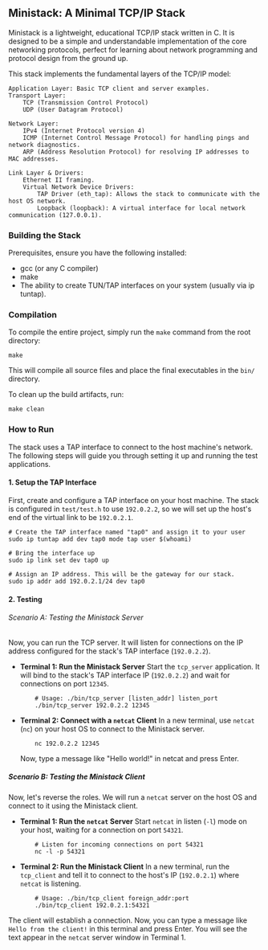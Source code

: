 ## Ministack: A Minimal TCP/IP Stack

Ministack is a lightweight, educational TCP/IP stack written in C. It is designed to be a simple and understandable implementation of the core networking protocols, perfect for learning about network programming and protocol design from the ground up.

This stack implements the fundamental layers of the TCP/IP model:

    Application Layer: Basic TCP client and server examples.
    Transport Layer:
        TCP (Transmission Control Protocol)
        UDP (User Datagram Protocol)
	
    Network Layer:
        IPv4 (Internet Protocol version 4)
        ICMP (Internet Control Message Protocol) for handling pings and network diagnostics.
        ARP (Address Resolution Protocol) for resolving IP addresses to MAC addresses.
	
    Link Layer & Drivers:
        Ethernet II framing.
        Virtual Network Device Drivers:
            TAP Driver (eth_tap): Allows the stack to communicate with the host OS network.
            Loopback (loopback): A virtual interface for local network communication (127.0.0.1).

### Building the Stack
Prerequisites, ensure you have the following installed:
- gcc (or any C compiler)
- make
- The ability to create TUN/TAP interfaces on your system (usually via ip tuntap).


### Compilation

To compile the entire project, simply run the `make` command from the root directory:
```
make
```
This will compile all source files and place the final executables in the `bin/` directory.

To clean up the build artifacts, run:
```
make clean
```

### How to Run

The stack uses a TAP interface to connect to the host machine's network. The following steps will guide you through setting it up and running the test applications.
#### 1. Setup the TAP Interface

First, create and configure a TAP interface on your host machine. The stack is configured in `test/test.h` to use `192.0.2.2`, so we will set up the host's end of the virtual link to be `192.0.2.1`.

```
# Create the TAP interface named "tap0" and assign it to your user
sudo ip tuntap add dev tap0 mode tap user $(whoami)

# Bring the interface up
sudo ip link set dev tap0 up

# Assign an IP address. This will be the gateway for our stack.
sudo ip addr add 192.0.2.1/24 dev tap0
```

#### 2. Testing

###### Scenario A: Testing the Ministack Server

Now, you can run the TCP server. It will listen for connections on the IP address configured for the stack's TAP interface (`192.0.2.2`).

- **Terminal 1: Run the Ministack Server** Start the `tcp_server` application. It will bind to the stack's TAP interface IP (`192.0.2.2`) and wait for connections on port `12345`. 
	```
		# Usage: ./bin/tcp_server [listen_addr] listen_port
		./bin/tcp_server 192.0.2.2 12345
	```


- **Terminal 2: Connect with a `netcat` Client** In a new terminal, use `netcat` (`nc`) on your host OS to connect to the Ministack server.
    ```
	    nc 192.0.2.2 12345
    ```
	
	Now, type a message like "Hello world!" in netcat and press Enter.


##### Scenario B: Testing the Ministack Client

Now, let's reverse the roles. We will run a `netcat` server on the host OS and connect to it using the Ministack client.

- **Terminal 1: Run the `netcat` Server** Start `netcat` in listen (`-l`) mode on your host, waiting for a connection on port `54321`.
    ```
	    # Listen for incoming connections on port 54321
	    nc -l -p 54321
    ```
    
- **Terminal 2: Run the Ministack Client** In a new terminal, run the `tcp_client` and tell it to connect to the host's IP (`192.0.2.1`) where `netcat` is listening.
    ```
	    # Usage: ./bin/tcp_client foreign_addr:port
	    ./bin/tcp_client 192.0.2.1:54321
    ```
    
The client will establish a connection. Now, you can type a message like `Hello from the client!` in this terminal and press Enter. You will see the text appear in the `netcat` server window in Terminal 1.


